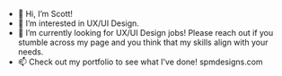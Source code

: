 - 👋 Hi, I’m Scott!
- 👀 I’m interested in UX/UI Design.
- 🌱 I’m currently looking for UX/UI Design jobs! Please reach out if you stumble across my page and you think that my skills align with your needs.
- 📫 Check out my portfolio to see what I've done! spmdesigns.com

<!---
scottmiller42/scottmiller42 is a ✨ special ✨ repository because its `README.md` (this file) appears on your GitHub profile.
You can click the Preview link to take a look at your changes.
--->
